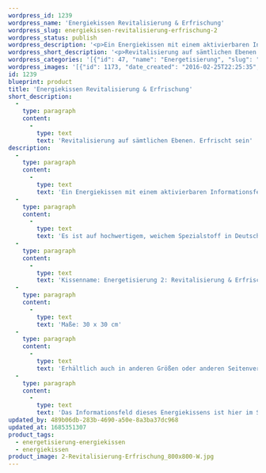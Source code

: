 ```yaml
---
wordpress_id: 1239
wordpress_name: 'Energiekissen Revitalisierung & Erfrischung'
wordpress_slug: energiekissen-revitalisierung-erfrischung-2
wordpress_status: publish
wordpress_description: '<p>Ein Energiekissen mit einem aktivierbaren Informationsfeld zu Revitalisierung und Erfrischung sowie dem energetischen Zugang zu den dazugehörigen universellen Wissenspools.</p><p>Es ist auf hochwertigem, weichem Spezialstoff in Deutschland gedruckt und sorgfältig in Handarbeit in Deutschland mit Reißverschluss genäht. Laut Herstellerangaben ist der farbintensive Druck 70 Jahre lichtecht, waschbar (Wollwaschgang, 20°) und in einem umweltorientierten Verfahren hergestellt.</p><p>Kissenname: Energetisierung 2: Revitalisierung &amp; Erfrischung. Reihe: Energetisierung</p><p>Maße: 30 x 30 cm</p><p>Erhältlich auch in anderen Größen oder anderen Seitenverhältnissen. Bitte kontaktieren Sie uns hierfür unter <a href="mailto:info@elvedenverlag.de">info@elvedenverlag.de</a>.</p><p>Das Informationsfeld dieses Energiekissens ist hier im Shop auch erhältlich als <a href="https://my.feenbaum.de/produkt-kategorie/energiebilder/fotokarten/energetisierung-fotokarten/">Fotokarte</a>, <a href="https://my.feenbaum.de/produkt-kategorie/energiebilder/wandbilder/energetisierung/">Wandbild</a> und <a href="https://my.feenbaum.de/produkt-kategorie/energiesprays/energetisierung-energiesprays/">Energiespray</a></p><p><a href="https://my.feenbaum.de/anwendung-energiekissen/">Anwendungshinweise</a></p>'
wordpress_short_description: '<p>Revitalisierung auf sämtlichen Ebenen. Erfrischt sein</p>'
wordpress_categories: '[{"id": 47, "name": "Energetisierung", "slug": "energetisierung-energiekissen"}, {"id": 28, "name": "Energiekissen", "slug": "energiekissen"}]'
wordpress_images: '[{"id": 1173, "date_created": "2016-02-25T22:25:35", "date_created_gmt": "2016-02-25T20:25:35", "date_modified": "2016-02-25T22:25:35", "date_modified_gmt": "2016-02-25T20:25:35", "src": "https://my.feenbaum.de/wp-content/uploads/2016/02/2-Revitalisierung-Erfrischung_800x800-W.jpg", "name": "2 Revitalisierung-Erfrischung_800x800-W", "alt": ""}]'
id: 1239
blueprint: product
title: 'Energiekissen Revitalisierung & Erfrischung'
short_description:
  -
    type: paragraph
    content:
      -
        type: text
        text: 'Revitalisierung auf sämtlichen Ebenen. Erfrischt sein'
description:
  -
    type: paragraph
    content:
      -
        type: text
        text: 'Ein Energiekissen mit einem aktivierbaren Informationsfeld zu Revitalisierung und Erfrischung sowie dem energetischen Zugang zu den dazugehörigen universellen Wissenspools.'
  -
    type: paragraph
    content:
      -
        type: text
        text: 'Es ist auf hochwertigem, weichem Spezialstoff in Deutschland gedruckt und sorgfältig in Handarbeit in Deutschland mit Reißverschluss genäht. Laut Herstellerangaben ist der farbintensive Druck 70 Jahre lichtecht, waschbar (Wollwaschgang, 20°) und in einem umweltorientierten Verfahren hergestellt.'
  -
    type: paragraph
    content:
      -
        type: text
        text: 'Kissenname: Energetisierung 2: Revitalisierung & Erfrischung. Reihe: Energetisierung'
  -
    type: paragraph
    content:
      -
        type: text
        text: 'Maße: 30 x 30 cm'
  -
    type: paragraph
    content:
      -
        type: text
        text: 'Erhältlich auch in anderen Größen oder anderen Seitenverhältnissen. Bitte kontaktieren Sie uns hierfür unter info@elvedenverlag.de.'
  -
    type: paragraph
    content:
      -
        type: text
        text: 'Das Informationsfeld dieses Energiekissens ist hier im Shop auch erhältlich als Fotokarte, Wandbild und Energiespray'
updated_by: 489b06db-283b-4690-a50e-8a3ba37dc968
updated_at: 1685351307
product_tags:
  - energetisierung-energiekissen
  - energiekissen
product_image: 2-Revitalisierung-Erfrischung_800x800-W.jpg
---
```

